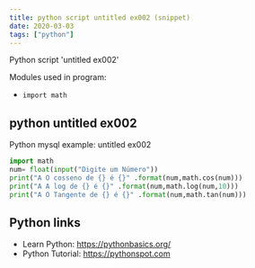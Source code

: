 ```yaml
---
title: python script untitled ex002 (snippet)
date: 2020-03-03
tags: ["python"]
---
```

Python script 'untitled ex002'


Modules used in program: 
* `import math`

## python untitled ex002

Python mysql example: untitled ex002

```python
import math
num= float(input("Digite um Número"))
print("A O cosseno de {} é {}" .format(num,math.cos(num)))
print("A A log de {} é {}" .format(num,math.log(num,10)))
print("A O Tangente de {} é {}" .format(num,math.tan(num)))


```

## Python links

- Learn Python: https://pythonbasics.org/
- Python Tutorial: https://pythonspot.com
